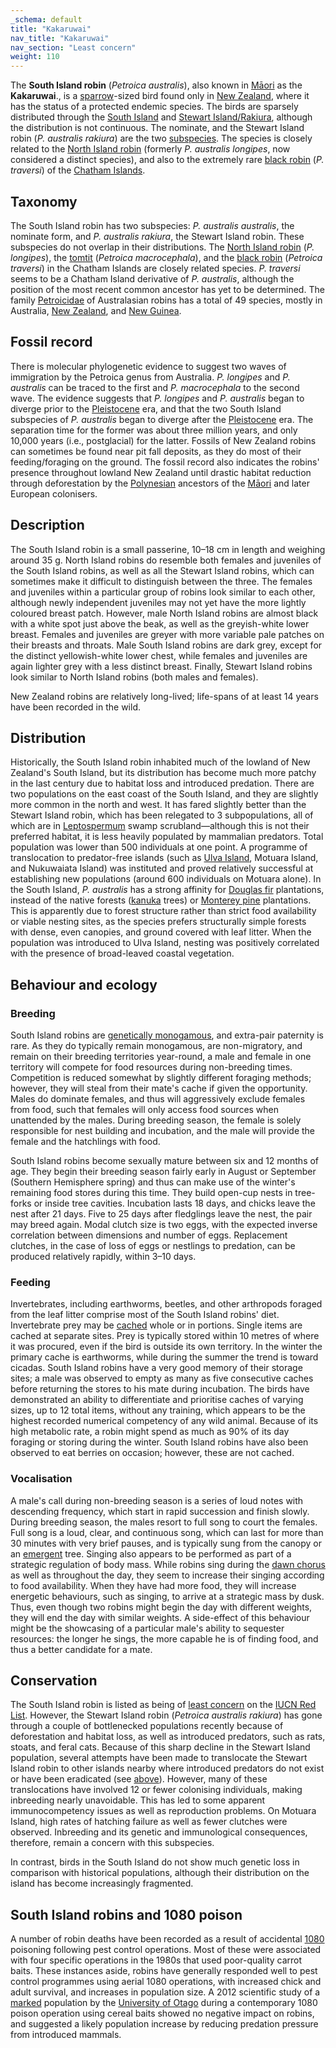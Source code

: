 ```yaml
---
_schema: default
title: "Kakaruwai"
nav_title: "Kakaruwai"
nav_section: "Least concern"
weight: 110
---
```

                                   



 

The **South Island robin** (_Petroica australis_), also known in [Māori](https://en.wikipedia.org/wiki/M%C4%81ori_language) as the **Kakaruwai**., is a [sparrow](https://en.wikipedia.org/wiki/House_sparrow)\-sized bird found only in [New Zealand](https://en.wikipedia.org/wiki/New_Zealand), where it has the status of a protected endemic species. The birds are sparsely distributed through the [South Island](https://en.wikipedia.org/wiki/South_Island,_New_Zealand) and [Stewart Island/Rakiura](https://en.wikipedia.org/wiki/Stewart_Island/Rakiura), although the distribution is not continuous. The nominate, and the Stewart Island robin (_P. australis rakiura_) are the two [subspecies](https://en.wikipedia.org/wiki/Subspecies). The species is closely related to the [North Island robin](https://en.wikipedia.org/wiki/North_Island_robin) (formerly _P. australis longipes_, now considered a distinct species), and also to the extremely rare [black robin](https://en.wikipedia.org/wiki/Black_robin) (_P. traversi_) of the [Chatham Islands](https://en.wikipedia.org/wiki/Chatham_Islands).

Taxonomy
------------

The South Island robin has two subspecies: _P. australis australis_, the nominate form, and _P. australis rakiura_, the Stewart Island robin. These subspecies do not overlap in their distributions. The [North Island robin](https://en.wikipedia.org/wiki/North_Island_robin) (_P. longipes_), the [tomtit](https://en.wikipedia.org/wiki/Tomtit) (_Petroica macrocephala_), and the [black robin](https://en.wikipedia.org/wiki/Black_robin) (_Petroica traversi_) in the Chatham Islands are closely related species. _P. traversi_ seems to be a Chatham Island derivative of _P. australis_, although the position of the most recent common ancestor has yet to be determined. The family [Petroicidae](https://en.wikipedia.org/wiki/Petroicidae) of Australasian robins has a total of 49 species, mostly in Australia, [New Zealand](https://en.wikipedia.org/wiki/New_Zealand), and [New Guinea](https://en.wikipedia.org/wiki/New_Guinea).

Fossil record
-----------------

There is molecular phylogenetic evidence to suggest two waves of immigration by the Petroica genus from Australia. _P. longipes_ and _P. australis_ can be traced to the first and _P. macrocephala_ to the second wave. The evidence suggests that _P. longipes_ and _P. australis_ began to diverge prior to the [Pleistocene](https://en.wikipedia.org/wiki/Pleistocene) era, and that the two South Island subspecies of _P. australis_ began to diverge after the [Pleistocene](https://en.wikipedia.org/wiki/Pleistocene) era. The separation time for the former was about three million years, and only 10,000 years (i.e., postglacial) for the latter. Fossils of New Zealand robins can sometimes be found near pit fall deposits, as they do most of their feeding/foraging on the ground. The fossil record also indicates the robins' presence throughout lowland New Zealand until drastic habitat reduction through deforestation by the [Polynesian](https://en.wikipedia.org/wiki/Polynesians) ancestors of the [Māori](https://en.wikipedia.org/wiki/M%C4%81ori_people) and later European colonisers.

Description
---------------

The South Island robin is a small passerine, 10–18 cm in length and weighing around 35 g. North Island robins do resemble both females and juveniles of the South Island robins, as well as all the Stewart Island robins, which can sometimes make it difficult to distinguish between the three. The females and juveniles within a particular group of robins look similar to each other, although newly independent juveniles may not yet have the more lightly coloured breast patch. However, male North Island robins are almost black with a white spot just above the beak, as well as the greyish-white lower breast. Females and juveniles are greyer with more variable pale patches on their breasts and throats. Male South Island robins are dark grey, except for the distinct yellowish-white lower chest, while females and juveniles are again lighter grey with a less distinct breast. Finally, Stewart Island robins look similar to North Island robins (both males and females).

New Zealand robins are relatively long-lived; life-spans of at least 14 years have been recorded in the wild.

Distribution
----------------

Historically, the South Island robin inhabited much of the lowland of New Zealand's South Island, but its distribution has become much more patchy in the last century due to habitat loss and introduced predation. There are two populations on the east coast of the South Island, and they are slightly more common in the north and west. It has fared slightly better than the Stewart Island robin, which has been relegated to 3 subpopulations, all of which are in [Leptospermum](https://en.wikipedia.org/wiki/Leptospermum) swamp scrubland—although this is not their preferred habitat, it is less heavily populated by mammalian predators. Total population was lower than 500 individuals at one point. A programme of translocation to predator-free islands (such as [Ulva Island](https://en.wikipedia.org/wiki/Ulva_Island_(New_Zealand)), Motuara Island, and Nukuwaiata Island) was instituted and proved relatively successful at establishing new populations (around 600 individuals on Motuara alone). In the South Island, _P. australis_ has a strong affinity for [Douglas fir](https://en.wikipedia.org/wiki/Douglas_fir) plantations, instead of the native forests ([kanuka](https://en.wikipedia.org/wiki/Kunzea_ericoides) trees) or [Monterey pine](https://en.wikipedia.org/wiki/Monterey_pine) plantations. This is apparently due to forest structure rather than strict food availability or viable nesting sites, as the species prefers structurally simple forests with dense, even canopies, and ground covered with leaf litter. When the population was introduced to Ulva Island, nesting was positively correlated with the presence of broad-leaved coastal vegetation.

Behaviour and ecology
-------------------------

### Breeding

South Island robins are [genetically monogamous](https://en.wikipedia.org/wiki/Monogamy), and extra-pair paternity is rare. As they do typically remain monogamous, are non-migratory, and remain on their breeding territories year-round, a male and female in one territory will compete for food resources during non-breeding times. Competition is reduced somewhat by slightly different foraging methods; however, they will steal from their mate's cache if given the opportunity. Males do dominate females, and thus will aggressively exclude females from food, such that females will only access food sources when unattended by the males. During breeding season, the female is solely responsible for nest building and incubation, and the male will provide the female and the hatchlings with food.

South Island robins become sexually mature between six and 12 months of age. They begin their breeding season fairly early in August or September (Southern Hemisphere spring) and thus can make use of the winter's remaining food stores during this time. They build open-cup nests in tree-forks or inside tree cavities. Incubation lasts 18 days, and chicks leave the nest after 21 days. Five to 25 days after fledglings leave the nest, the pair may breed again. Modal clutch size is two eggs, with the expected inverse correlation between dimensions and number of eggs. Replacement clutches, in the case of loss of eggs or nestlings to predation, can be produced relatively rapidly, within 3–10 days.

### Feeding

Invertebrates, including earthworms, beetles, and other arthropods foraged from the leaf litter comprise most of the South Island robins' diet. Invertebrate prey may be [cached](https://en.wikipedia.org/wiki/Hoarding_(animal_behavior)) whole or in portions. Single items are cached at separate sites. Prey is typically stored within 10 metres of where it was procured, even if the bird is outside its own territory. In the winter the primary cache is earthworms, while during the summer the trend is toward cicadas. South Island robins have a very good memory of their storage sites; a male was observed to empty as many as five consecutive caches before returning the stores to his mate during incubation. The birds have demonstrated an ability to differentiate and prioritise caches of varying sizes, up to 12 total items, without any training, which appears to be the highest recorded numerical competency of any wild animal. Because of its high metabolic rate, a robin might spend as much as 90% of its day foraging or storing during the winter. South Island robins have also been observed to eat berries on occasion; however, these are not cached.

### Vocalisation

A male's call during non-breeding season is a series of loud notes with descending frequency, which start in rapid succession and finish slowly. During breeding season, the males resort to full song to court the females. Full song is a loud, clear, and continuous song, which can last for more than 30 minutes with very brief pauses, and is typically sung from the canopy or an [emergent](https://en.wikipedia.org/wiki/Rainforest#Emergent_layer) tree. Singing also appears to be performed as part of a strategic regulation of body mass. While robins sing during the [dawn chorus](https://en.wikipedia.org/wiki/Dawn_chorus_(birds)) as well as throughout the day, they seem to increase their singing according to food availability. When they have had more food, they will increase energetic behaviours, such as singing, to arrive at a strategic mass by dusk. Thus, even though two robins might begin the day with different weights, they will end the day with similar weights. A side-effect of this behaviour might be the showcasing of a particular male's ability to sequester resources: the longer he sings, the more capable he is of finding food, and thus a better candidate for a mate.

Conservation
----------------

The South Island robin is listed as being of [least concern](https://en.wikipedia.org/wiki/Least_concern) on the [IUCN Red List](https://en.wikipedia.org/wiki/IUCN_Red_List). However, the Stewart Island robin (_Petroica australis rakiura_) has gone through a couple of bottlenecked populations recently because of deforestation and habitat loss, as well as introduced predators, such as rats, stoats, and feral cats. Because of this sharp decline in the Stewart Island population, several attempts have been made to translocate the Stewart Island robin to other islands nearby where introduced predators do not exist or have been eradicated (see [above](https://en.wikipedia.org/wiki/South_Island_robin#Distribution)). However, many of these translocations have involved 12 or fewer colonising individuals, making inbreeding nearly unavoidable. This has led to some apparent immunocompetency issues as well as reproduction problems. On Motuara Island, high rates of hatching failure as well as fewer clutches were observed. Inbreeding and its genetic and immunological consequences, therefore, remain a concern with this subspecies.

In contrast, birds in the South Island do not show much genetic loss in comparison with historical populations, although their distribution on the island has become increasingly fragmented.

South Island robins and 1080 poison
---------------------------------------

A number of robin deaths have been recorded as a result of accidental [1080](https://en.wikipedia.org/wiki/Sodium_fluoroacetate) poisoning following pest control operations. Most of these were associated with four specific operations in the 1980s that used poor-quality carrot baits. These instances aside, robins have generally responded well to pest control programmes using aerial 1080 operations, with increased chick and adult survival, and increases in population size. A 2012 scientific study of a [marked](https://en.wikipedia.org/wiki/Bird_ringing) population by the [University of Otago](https://en.wikipedia.org/wiki/University_of_Otago) during a contemporary 1080 poison operation using cereal baits showed no negative impact on robins, and suggested a likely population increase by reducing predation pressure from introduced mammals.

